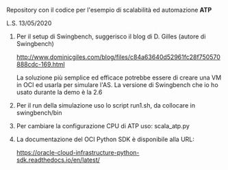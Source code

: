 Repository con il codice per l'esempio di scalabilità ed automazione **ATP**

L.S. 13/05/2020

1. Per il setup di Swingbench, suggerisco il blog di D. Gilles (autore di Swingbench)

	http://www.dominicgiles.com/blog/files/c84a63640d52961fc28f750570888cdc-169.html

	La soluzione più semplice ed efficace potrebbe essere di creare una VM in OCI ed usarla per simulare l'AS.
	La versione di Swingbench che io ho usato durante la demo è la 2.6

2. Per il run della simulazione uso lo script run1.sh, da collocare in swingbench/bin

3. Per cambiare la configurazione CPU di ATP uso: scala_atp.py

4. La documentazione del OCI Python SDK è disponibile alla URL:

	https://oracle-cloud-infrastructure-python-sdk.readthedocs.io/en/latest/



